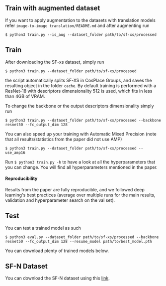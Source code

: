 
## Train with augmented dataset

If you want to apply augmentation to the datasets with translation models refer `image-to-image translation/README.md` and after augmenting run

`$ python3 train.py --is_aug --dataset_folder path/to/sf-xs/processed`

## Train
After downloading the SF-xs dataset, simply run 

`$ python3 train.py --dataset_folder path/to/sf-xs/processed`

the script automatically splits SF-XS in CosPlace Groups, and saves the resulting object in the folder `cache`.
By default training is performed with a ResNet-18 with descriptors dimensionality 512 is used, which fits in less than 4GB of VRAM.


To change the backbone or the output descriptors dimensionality simply run 

`$ python3 train.py --dataset_folder path/to/sf-xs/processed --backbone resnet50 --fc_output_dim 128`

You can also speed up your training with Automatic Mixed Precision (note that all results/statistics from the paper did not use AMP)

`$ python3 train.py --dataset_folder path/to/sf-xs/processed --use_amp16`

Run `$ python3 train.py -h` to have a look at all the hyperparameters that you can change. You will find all hyperparameters mentioned in the paper.

#### Reproducibility
Results from the paper are fully reproducible, and we followed deep learning's best practices (average over multiple runs for the main results, validation and hyperparameter search on the val set).

## Test
You can test a trained model as such

`$ python3 eval.py --dataset_folder path/to/sf-xs/processed --backbone resnet50 --fc_output_dim 128 --resume_model path/to/best_model.pth`

You can download plenty of trained models below.

## SF-N Dataset
You can download the SF-N dataset using this [link](https://drive.google.com/file/d/1GUA4VVxh389i_FTJ-caVHHx8alr1hmg3/view?usp=sharing). 

